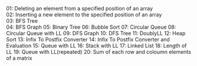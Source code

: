 01: Deleting an element from a specified position of an array <br>
02: Inserting a new element to the specified position of an array <br>
03: BFS Tree<br>
04: BFS Graph
05: Binary Tree
06: Bubble Sort
07: Circular Queue 
08: Circular Queue with LL
09: DFS Graph
10: DFS Tree
11: DoublyLL
12: Heap Sort
13: Infix To Postfix Converter
14: Infix To Postfix Converter and Evaluation
15: Queue with LL
16: Stack with LL
17: Linked List
18: Length of LL
19: Queue with LL(repeated)
20: Sum of each row  and coloumn elements of a matrix
